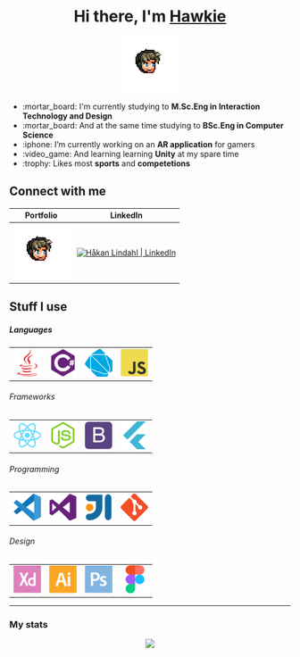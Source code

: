 <div align="center">
  <h1>Hi there, I'm <a href="https://hawkie.me">Hawkie</a></h1>
  <a href="https://hawkie.me"><img alt="Hawkie" src="emote.png" width="100px"/></a>
  
  <div align="left">
    <ul>
      <li>:mortar_board: I'm currently studying to <b>M.Sc.Eng in Interaction Technology and Design</b></li>
      <li>:mortar_board: And at the same time studying to <b>BSc.Eng in Computer Science</b></li>
      <li>:iphone: I’m currently working on an <b>AR application</b> for gamers</li>
      <li>:video_game: And learning learning <b>Unity</b> at my spare time</li>
      <li>:trophy: Likes most <b>sports</b> and <b>competetions</b></li>
    </ul>
  </div>
  
</div>
  
## Connect with me
<table>
  <thead>
    <th>Portfolio</th>
    <th>LinkedIn</th>
  </thead>
  <tbody>
    <tr>
      <td><a href="https://hawkie.me"><img  alt="hawkie.me" width="100px" src="emote.png" /></a></td>
      <td><a href="https://www.linkedin.com/in/h%C3%A5kan-lindahl-3a0427153/"><img  alt="Håkan Lindahl | LinkedIn" width="50px" src="https://cdn.jsdelivr.net/npm/simple-icons@v3/icons/linkedin.svg" /></a></td>
    </tr>
  </tbody>
</table>

## Stuff I use

##### Languages

<table>
  <tbody>
    <tr>  
      <td><code><img width="50px" alt="Java" src="images/java-plain.svg"/></code></td>
      <td><code><img width="50px" alt="C#" src="images/csharp-plain.svg"/></code></td>
      <td><code><img width="50px" alt="Dart" src="images/dart-plain.svg"/></code></td>
      <td><code><img width="50px" alt="Javscript" src="images/javascript-original.svg"/></code></td>
    </tr>
  </tbody>
</table>

###### Frameworks

<table>
  <tbody>
    <tr>
      <td><code><img width="50px" alt="React" src="images/react-original.svg"/></code></td>
      <td><code><img width="50px" alt="node.js" src="images/nodejs-original.svg"/></code></td>
      <td><code><img width="50px" alt="Bootstrap" src="images/bootstrap-plain.svg"/></code></td>
      <td><code><img width="50px" alt="Flutter" src="images/flutter-plain.svg"/></code></td>
    </tr>
  </tbody>
</table>

###### Programming

<table>
  <tbody>
    <tr>
      <td><code><img width="50px" alt="Visual Studio Code" src="images/vscode-original.svg"/></code></td>
      <td><code><img width="50px" alt="Visual Studio" src="images/visualstudio-plain.svg"/></code></td>
      <td><code><img width="50px" alt="IntelliJ" src="images/intellij-original.svg"/></code></td>
      <td><code><img width="50px" alt="Git" src="images/git-plain.svg"/></code></td>
    </tr>
  </tbody>
</table>

###### Design

<table>
  <tbody>
    <tr>
      <td>
        <code><img width="50px" alt="AdobeXD" src="images/xd-plain.svg"/></code>
      </td>
      <td>
        <code><img width="50px" alt="Illustrator" src="images/illustrator-plain.svg"/></code>
      </td>
      <td>
        <code><img width="50px" alt="Photoshop" src="images/photoshop-plain.svg"/></code>
      </td>
      <td>
        <code><img  width="50px" alt="Figma" src="images/figma-original.svg"/></code>
      </td>
  </tbody>
</table>

---

### My stats

<p align="center">
  <img src="https://github-readme-stats.vercel.app/api?username=hawkieone&show_icons=true&theme=dracula&hide=stars,issues">
</p>


[website]: https://hawkie.me
[linkedin]: https://www.linkedin.com/in/h%C3%A5kan-lindahl-3a0427153/
